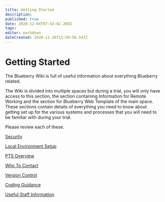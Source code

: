```yaml
---
title: Getting Started
description: 
published: true
date: 2020-12-04T07:42:02.269Z
tags: 
editor: markdown
dateCreated: 2020-11-26T11:59:56.547Z
---
```


# Getting Started

The Blueberry Wiki is full of useful information about everything Blueberry related.

The Wiki is divided into multiple spaces but during a trial, you will only have access to this section, the section containing Information for Remote Working and the section for Blueberry Web Template of the main space. These sections contain details of everything you need to know about getting set up for the various systems and processes that you will need to be familiar with during your trial.

Please review each of these.

[Security](/Getting_Started/Security)

[Local Environment Setup](/Getting_Started/Local_Environment_Setup)

[PTS Overview](/Getting_Started/PTS_Overview)

[Who To Contact](/Getting_Started/who_to_contact)

[Version Control](/Getting_Started.Version_Control)

[Coding Guidance](/Getting_Started/Coding_Guidance)

[Useful Staff Information](/Getting_Started/Staff_Information)


